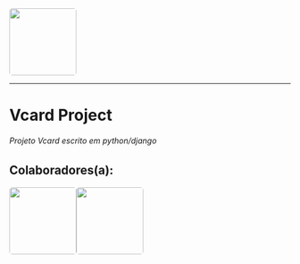 <img style='width:120px; border-radius:5px;' src='https://w7.pngwing.com/pngs/732/982/png-transparent-vcard-apple-data-conversion-apple-logo-fruit-nut-data-thumbnail.png'>
<hr>
<h1>Vcard Project</h1>
<h6>Projeto Vcard escrito em python/django</h6>
<h2>Colaboradores(a):</h2>
<div style='display:flex;'>
<img style='width:120px; border-radius:5px;'src='https://avatars.githubusercontent.com/u/94757087?v=4'>
<img src=''>
<img style='width:120px; border-radius:5px;' src='https://avatars.githubusercontent.com/u/104435948?v=4'>
</div>
